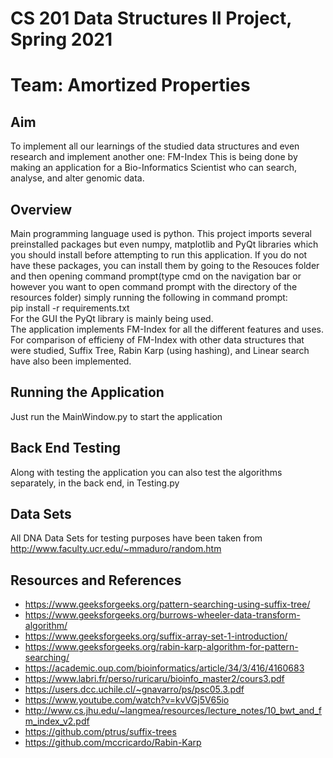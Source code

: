 # CS 201 Data Structures II Project, Spring 2021 
# Team: Amortized Properties

## Aim
To implement all our learnings of the studied data structures and even research and implement another one: FM-Index 
This is being done by making an application for a Bio-Informatics Scientist who can search, analyse, and alter genomic data.

## Overview
Main programming language used is python. This project imports several preinstalled packages but even numpy, matplotlib and PyQt libraries which you should install before attempting to run this application. 
If you do not have these packages, you can install them by going to the Resouces folder and then opening command prompt(type cmd on the navigation bar or however you want to open command prompt with the directory of the resources folder) simply running the following in command prompt:  
pip install -r requirements.txt   
For the GUI the PyQt library is mainly being used.    
The application implements FM-Index for all the different features and uses. For comparison of efficieny of FM-Index with other data structures that were studied, Suffix Tree, Rabin Karp (using hashing), and Linear search have also been implemented.

## Running the Application
Just run the MainWindow.py to start the application

## Back End Testing
Along with testing the application you can also test the algorithms separately, in the back end, in Testing.py 

## Data Sets
All DNA Data Sets for testing purposes have been taken from http://www.faculty.ucr.edu/~mmaduro/random.htm 
  
## Resources and References 
* https://www.geeksforgeeks.org/pattern-searching-using-suffix-tree/
* https://www.geeksforgeeks.org/burrows-wheeler-data-transform-algorithm/
* https://www.geeksforgeeks.org/suffix-array-set-1-introduction/
* https://www.geeksforgeeks.org/rabin-karp-algorithm-for-pattern-searching/
* https://academic.oup.com/bioinformatics/article/34/3/416/4160683 
* https://www.labri.fr/perso/ruricaru/bioinfo_master2/cours3.pdf   
* https://users.dcc.uchile.cl/~gnavarro/ps/psc05.3.pdf
* https://www.youtube.com/watch?v=kvVGj5V65io 
* http://www.cs.jhu.edu/~langmea/resources/lecture_notes/10_bwt_and_fm_index_v2.pdf
* https://github.com/ptrus/suffix-trees 
* https://github.com/mccricardo/Rabin-Karp 

